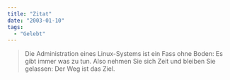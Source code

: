 ```yaml
---
title: "Zitat"
date: "2003-01-10"
tags:
  - "Gelebt"
---
```


> Die Administration eines Linux-Systems ist ein Fass ohne Boden: Es gibt immer was zu tun. Also nehmen Sie sich Zeit und bleiben Sie gelassen: Der Weg ist das Ziel.
